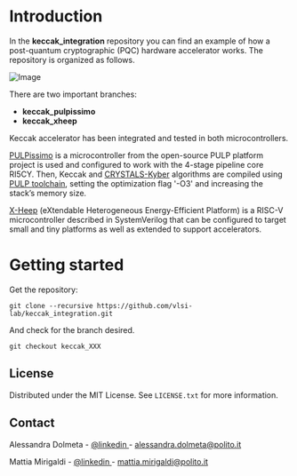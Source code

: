 # Introduction

In the **keccak_integration** repository you can find an example of how a post-quantum cryptographic (PQC) hardware accelerator works. 
The repository is organized as follows. 

![Image](https://github.com/vlsi-lab/keccak_integration/blob/main/repo_org.png)

There are two important branches:
* __keccak_pulpissimo__
* __keccak_xheep__

Keccak accelerator has been integrated and tested in both microcontrollers.

[PULPissimo](https://github.com/pulp-platform/pulpissimo.git) is a microcontroller from the open-source PULP platform project is used and configured to work with the 4-stage pipeline core RI5CY. Then, Keccak and [CRYSTALS-Kyber](https://github.com/PQClean/PQClean/tree/master/crypto_kem) algorithms are compiled using [PULP toolchain](https://github.com/pulp-platform/pulp-riscv-gnu-toolchain), setting the optimization flag '-O3' and increasing the
stack’s memory size.

[X-Heep](https://github.com/esl-epfl/x-heep.git) (eXtendable Heterogeneous Energy-Efficient Platform) is a RISC-V microcontroller described in SystemVerilog that can be configured to target small and tiny platforms as well as extended to support accelerators.


# Getting started
Get the repository:
```
git clone --recursive https://github.com/vlsi-lab/keccak_integration.git
```
And check for the branch desired.
```
git checkout keccak_XXX
```

<!-- LICENSE -->
## License
Distributed under the MIT License.
See `LICENSE.txt` for more information.




<!-- CONTACT -->
## Contact
Alessandra Dolmeta - [@linkedin ]([https://twitter.com/your_username](https://www.linkedin.com/in/alessandra-dolmeta-4884301a3/)) - alessandra.dolmeta@polito.it

Mattia Mirigaldi -  [@linkedin ]([[https://twitter.com/your_username](https://www.linkedin.com/in/alessandra-dolmeta-4884301a3/)](https://www.linkedin.com/in/mattia-mirigaldi-8109b9201/)) - mattia.mirigaldi@polito.it


